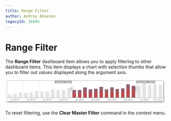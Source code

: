 ```yaml
---
title: Range Filter
author: Andrey Aksenov
legacyId: 16695
---
```

# Range Filter
The **Range Filter** dashboard item allows you to apply filtering to other dashboard items. This item displays a chart with selection thumbs that allow you to filter out values displayed along the argument axis.

![MainFeatures_RangeFilter](../../../images/img18179.png)

To reset filtering, use the **Clear Master Filter** command in the context menu.